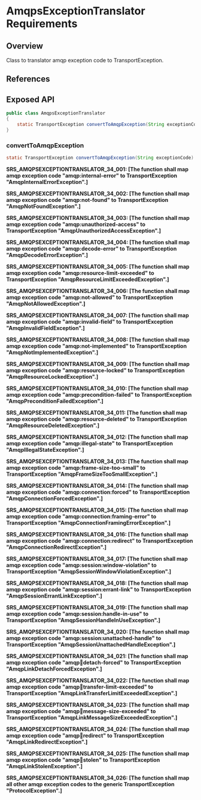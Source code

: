# AmqpsExceptionTranslator Requirements

## Overview

Class to translator amqp exception code to TransportException. 

## References

## Exposed API

```java
public class AmqpsExceptionTranslator
{
    static TransportException convertToAmqpException(String exceptionCode);
}
```

### convertToAmqpException
```java
static TransportException convertToAmqpException(String exceptionCode)
```
**SRS_AMQPSEXCEPTIONTRANSLATOR_34_001: [**The function shall map amqp exception code "amqp:internal-error" to TransportException "AmqpInternalErrorException".**]**
    
**SRS_AMQPSEXCEPTIONTRANSLATOR_34_002: [**The function shall map amqp exception code "amqp:not-found" to TransportException "AmqpNotFoundException".**]**

**SRS_AMQPSEXCEPTIONTRANSLATOR_34_003: [**The function shall map amqp exception code "amqp:unauthorized-access" to TransportException "AmqpUnauthorizedAccessException".**]**

**SRS_AMQPSEXCEPTIONTRANSLATOR_34_004: [**The function shall map amqp exception code "amqp:decode-error" to TransportException "AmqpDecodeErrorException".**]**

**SRS_AMQPSEXCEPTIONTRANSLATOR_34_005: [**The function shall map amqp exception code "amqp:resource-limit-exceeded" to TransportException "AmqpResourceLimitExceededException".**]**

**SRS_AMQPSEXCEPTIONTRANSLATOR_34_006: [**The function shall map amqp exception code "amqp:not-allowed" to TransportException "AmqpNotAllowedException".**]**

**SRS_AMQPSEXCEPTIONTRANSLATOR_34_007: [**The function shall map amqp exception code "amqp:invalid-field" to TransportException "AmqpInvalidFieldException".**]**

**SRS_AMQPSEXCEPTIONTRANSLATOR_34_008: [**The function shall map amqp exception code "amqp:not-implemented" to TransportException "AmqpNotImplementedException".**]**

**SRS_AMQPSEXCEPTIONTRANSLATOR_34_009: [**The function shall map amqp exception code "amqp:resource-locked" to TransportException "AmqpResourceLockedException".**]**

**SRS_AMQPSEXCEPTIONTRANSLATOR_34_010: [**The function shall map amqp exception code "amqp:precondition-failed" to TransportException "AmqpPreconditionFailedException".**]**

**SRS_AMQPSEXCEPTIONTRANSLATOR_34_011: [**The function shall map amqp exception code "amqp:resource-deleted" to TransportException "AmqpResourceDeletedException".**]**

**SRS_AMQPSEXCEPTIONTRANSLATOR_34_012: [**The function shall map amqp exception code "amqp:illegal-state" to TransportException "AmqpIllegalStateException".**]**

**SRS_AMQPSEXCEPTIONTRANSLATOR_34_013: [**The function shall map amqp exception code "amqp:frame-size-too-small" to TransportException "AmqpFrameSizeTooSmallException".**]**

**SRS_AMQPSEXCEPTIONTRANSLATOR_34_014: [**The function shall map amqp exception code "amqp:connection:forced" to TransportException "AmqpConnectionForcedException".**]**

**SRS_AMQPSEXCEPTIONTRANSLATOR_34_015: [**The function shall map amqp exception code "amqp:connection:framing-error" to TransportException "AmqpConnectionFramingErrorException".**]**

**SRS_AMQPSEXCEPTIONTRANSLATOR_34_016: [**The function shall map amqp exception code "amqp:connection:redirect" to TransportException "AmqpConnectionRedirectException".**]**

**SRS_AMQPSEXCEPTIONTRANSLATOR_34_017: [**The function shall map amqp exception code "amqp:session:window-violation" to TransportException "AmqpSessionWindowViolationException".**]**

**SRS_AMQPSEXCEPTIONTRANSLATOR_34_018: [**The function shall map amqp exception code "amqp:session:errant-link" to TransportException "AmqpSessionErrantLinkException".**]**

**SRS_AMQPSEXCEPTIONTRANSLATOR_34_019: [**The function shall map amqp exception code "amqp:session:handle-in-use" to TransportException "AmqpSessionHandleInUseException".**]**

**SRS_AMQPSEXCEPTIONTRANSLATOR_34_020: [**The function shall map amqp exception code "amqp:session:unattached-handle" to TransportException "AmqpSessionUnattachedHandleException".**]**

**SRS_AMQPSEXCEPTIONTRANSLATOR_34_021: [**The function shall map amqp exception code "amqp:link:detach-forced" to TransportException "AmqpLinkDetachForcedException".**]**

**SRS_AMQPSEXCEPTIONTRANSLATOR_34_022: [**The function shall map amqp exception code "amqp:link:transfer-limit-exceeded" to TransportException "AmqpLinkTransferLimitExceededException".**]**

**SRS_AMQPSEXCEPTIONTRANSLATOR_34_023: [**The function shall map amqp exception code "amqp:link:message-size-exceeded" to TransportException "AmqpLinkMessageSizeExceededException".**]**

**SRS_AMQPSEXCEPTIONTRANSLATOR_34_024: [**The function shall map amqp exception code "amqp:link:redirect" to TransportException "AmqpLinkRedirectException".**]**

**SRS_AMQPSEXCEPTIONTRANSLATOR_34_025: [**The function shall map amqp exception code "amqp:link:stolen" to TransportException "AmqpLinkStolenException".**]**

**SRS_AMQPSEXCEPTIONTRANSLATOR_34_026: [**The function shall map all other amqp exception codes to the generic TransportException "ProtocolException".**]**
